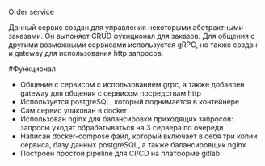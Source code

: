 Order service

Данный сервис создан для управления некоторыми абстрактными заказами. Он выпоняет CRUD фукнционал для заказов. Для общения с другими возможными сервисами используется gRPC, но также создан и gateway для использования http запросов.

#Функционал

- Общение с сервисом с использованием grpc, а также добавлен gateway для общения с сервисом посредствам http
- Используется postgreSQL, который поднимается в контейнере
- Сам сервис упакован в docker
- Использован nginx для балансировки приходящих запросов: запросы уходят обрабатываться на 3 сервера по очереди
- Написан docker-compose файл, который включает в себя три копии сервиса, базу данных postgreSQL, а также балансировщик nginx
- Построен простой pipeline для CI/CD на платформе gitlab
